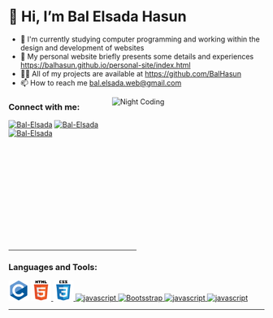 # 👋 Hi, I’m Bal Elsada Hasun

- 🌱 I'm currently studying computer programming and working within the design and development of websites <br>
- 👨‍ My personal website briefly presents some details and experiences https://balhasun.github.io/personal-site/index.html
- 👨‍💻 All of my projects are available at https://github.com/BalHasun
- 📫 How to reach me bal.elsada.web@gmail.com
<!--- 📝 I regularly write articles on --->


  <img alt="Night Coding" src="https://media.giphy.com/media/juua9i2c2fA0AIp2iq/giphy.gif" width="300px" height="300px" align="right"/>


<h3 align="left">Connect with me:</h3>
<p align="left" >
  
<a href="https://twitter.com/HasonFouad" target="blank">
<img " src="https://raw.githubusercontent.com/johan/svg-cleanups/5bac1ce84167c62770c481146e3511d22a2931c5/logos/twitter.svg" alt="Bal-Elsada" height="30" width="40" /></a>
  
 <a href="https://linkedin.com/in/kusay-elhalife" target="blank">
 <img  src="https://raw.githubusercontent.com/rahuldkjain/github-profile-readme-generator/master/src/images/icons/Social/linked-in-alt.svg" alt="Bal-Elsada" height="30" width="30" /></a>
 
<a href="https://www.instagram.com/bal_elsada/" target="blank">
<img  src="https://raw.githubusercontent.com/rahuldkjain/github-profile-readme-generator/master/src/images/icons/Social/instagram.svg" alt="Bal-Elsada" height="30" width="40" /></a>
  
</p>
 <hr/  width="50%" >


<h3 align="left">Languages and Tools:</h3>
<p align="left">
<img src="https://raw.githubusercontent.com/devicons/devicon/master/icons/c/c-original.svg" alt="c" width="40" height="40"/> 
</a>

<a href="https://www.w3.org/html/" target="_blank"> 
<img src="https://raw.githubusercontent.com/devicons/devicon/master/icons/html5/html5-original-wordmark.svg" alt="html5" width="40" height="40"/> 
</a>

<a href="https://www.w3schools.com/css/" target="_blank"> 
<img src="https://raw.githubusercontent.com/devicons/devicon/master/icons/css3/css3-original-wordmark.svg" alt="css3" width="40" height="40"/> 
</a>

<a href="https://www.w3schools.com/js/" target="_blank"> 
<img src="https://user-images.githubusercontent.com/86659887/164977630-10652a7c-c5a0-49df-ac82-e5e25880f710.png" alt="javascript" height="40"/> 
</a>

<a href="https://www.w3schools.com/jquery/" target="_blank"> 
<img src="https://user-images.githubusercontent.com/86659887/167437582-1315348e-e854-4fc4-9fd1-9b169a2ee01d.png" alt="Bootsstrap" width="40" height="40"/> 
</a>

<a href="https://www.w3schools.com/sass/" target="_blank"> 
<img src="https://user-images.githubusercontent.com/86659887/164977604-59fcdd2f-e8b3-4657-bfc4-c6d1f9da6c60.png" alt="javascript" width="60" height="40"/> 
</a>

<a href="https://www.w3schools.com/jquery/" target="_blank"> 
<img src="https://user-images.githubusercontent.com/86659887/164977695-7f9e2f48-2e18-4675-a560-4826577f9f73.png" alt="javascript" width="40" height="40"/> 
</a>
</p>
 <hr/>
<!--   
<p>&nbsp;<img align="center" src="https://github-readme-stats.vercel.app/api?username=Bal-Elsada&show_icons=true&locale=en" alt="Bal-Elsada" /></p>
<p><img align="center" src="https://github-readme-streak-stats.herokuapp.com/?user=Bal-Elsada&" alt="Bal-Elsada" /></p>
                                                                                                                -->
